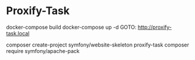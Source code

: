 # Proxify-Task


docker-compose build
docker-compose up -d
GOTO: http://proxify-task.local

composer create-project symfony/website-skeleton proxify-task
composer require symfony/apache-pack